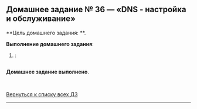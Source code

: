 ## Домашнее задание № 36 — «DNS - настройка и обслуживание»

**Цель домашнего задания: **.

**Выполнение домашнего задания**:

1) :

```console

```


**Домашнее задание выполнено**.

<br/>

[Вернуться к списку всех ДЗ](../README.md)
****
